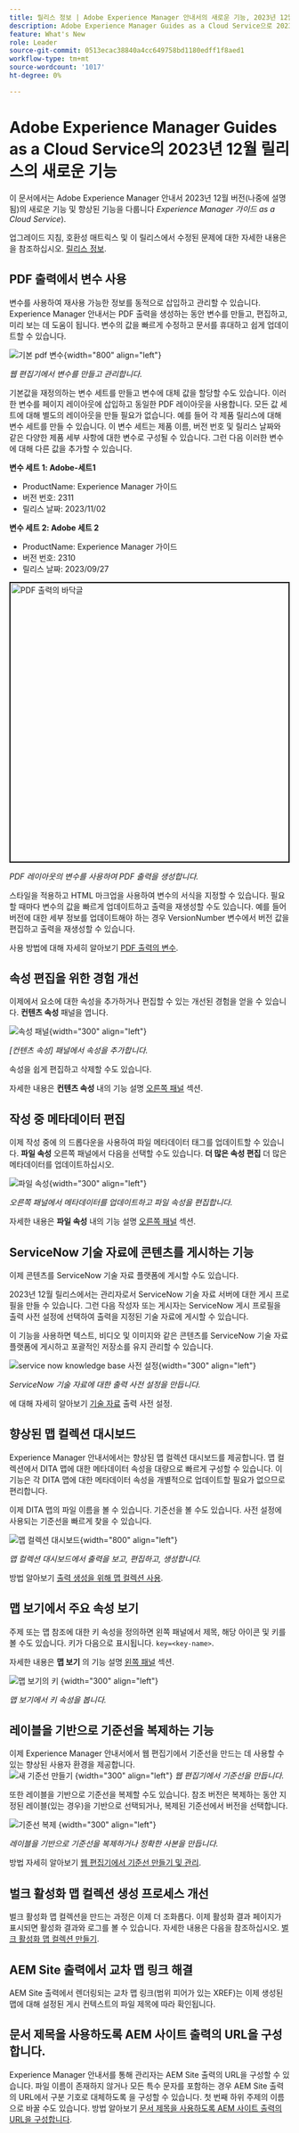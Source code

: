 ```yaml
---
title: 릴리스 정보 | Adobe Experience Manager 안내서의 새로운 기능, 2023년 12월 릴리스
description: Adobe Experience Manager Guides as a Cloud Service으로 2023년 12월 릴리스의 새로운 기능과 향상된 기능을 알아보십시오.
feature: What's New
role: Leader
source-git-commit: 0513ecac38840a4cc649758bd1180edff1f8aed1
workflow-type: tm+mt
source-wordcount: '1017'
ht-degree: 0%

---
```


# Adobe Experience Manager Guides as a Cloud Service의 2023년 12월 릴리스의 새로운 기능

이 문서에서는 Adobe Experience Manager 안내서 2023년 12월 버전(나중에 설명됨)의 새로운 기능 및 향상된 기능을 다룹니다 *Experience Manager 가이드 as a Cloud Service*).

업그레이드 지침, 호환성 매트릭스 및 이 릴리스에서 수정된 문제에 대한 자세한 내용은 을 참조하십시오. [릴리스 정보](release-notes-2023.12.0.md).


## PDF 출력에서 변수 사용

변수를 사용하여 재사용 가능한 정보를 동적으로 삽입하고 관리할 수 있습니다. Experience Manager 안내서는 PDF 출력을 생성하는 동안 변수를 만들고, 편집하고, 미리 보는 데 도움이 됩니다. 변수의 값을 빠르게 수정하고 문서를 휴대하고 쉽게 업데이트할 수 있습니다.

![기본 pdf 변수](assets/add-variable-default.png){width="800" align="left"}

*웹 편집기에서 변수를 만들고 관리합니다.*

기본값을 재정의하는 변수 세트를 만들고 변수에 대체 값을 할당할 수도 있습니다. 이러한 변수를 페이지 레이아웃에 삽입하고 동일한 PDF 레이아웃을 사용합니다. 모든 값 세트에 대해 별도의 레이아웃을 만들 필요가 없습니다. 예를 들어 각 제품 릴리스에 대해 변수 세트를 만들 수 있습니다. 이 변수 세트는 제품 이름, 버전 번호 및 릴리스 날짜와 같은 다양한 제품 세부 사항에 대한 변수로 구성될 수 있습니다. 그런 다음 이러한 변수에 대해 다른 값을 추가할 수 있습니다.

**변수 세트 1: Adobe-세트1**

* ProductName: Experience Manager 가이드
* 버전 번호: 2311
* 릴리스 날짜: 2023/11/02

**변수 세트 2: Adobe 세트 2**

* ProductName: Experience Manager 가이드
* 버전 번호: 2310
* 릴리스 날짜: 2023/09/27



<img src="./assets/native-pdf-variable-output.png" alt="PDF 출력의 바닥글" width="500" border="2px">

*PDF 레이아웃의 변수를 사용하여 PDF 출력을 생성합니다.*

스타일을 적용하고 HTML 마크업을 사용하여 변수의 서식을 지정할 수 있습니다.  필요할 때마다 변수의 값을 빠르게 업데이트하고 출력을 재생성할 수도 있습니다. 예를 들어 버전에 대한 세부 정보를 업데이트해야 하는 경우 VersionNumber 변수에서 버전 값을 편집하고 출력을 재생성할 수 있습니다.


사용 방법에 대해 자세히 알아보기 [PDF 출력의 변수](../native-pdf/native-pdf-variables.md).





## 속성 편집을 위한 경험 개선

이제에서 요소에 대한 속성을 추가하거나 편집할 수 있는 개선된 경험을 얻을 수 있습니다. **컨텐츠 속성** 패널을 엽니다.

![속성 패널](assets/attributes-multiple-properties.png){width="300" align="left"}

*[컨텐츠 속성] 패널에서 속성을 추가합니다.*

속성을 쉽게 편집하고 삭제할 수도 있습니다.

자세한 내용은 **컨텐츠 속성** 내의 기능 설명 [오른쪽 패널](../user-guide/web-editor-features.md#id2051EB003YK) 섹션.


## 작성 중 메타데이터 편집

이제 작성 중에 의 드롭다운을 사용하여 파일 메타데이터 태그를 업데이트할 수 있습니다. **파일 속성** 오른쪽 패널에서 다음을 선택할 수도 있습니다. **더 많은 속성 편집** 더 많은 메타데이터를 업데이트하십시오.

![파일 속성](assets/file-properties-general.png){width="300" align="left"}

*오른쪽 패널에서 메타데이터를 업데이트하고 파일 속성을 편집합니다.*

자세한 내용은 **파일 속성** 내의 기능 설명 [오른쪽 패널](../user-guide/web-editor-features.md#id2051EB003YK) 섹션.

## ServiceNow 기술 자료에 콘텐츠를 게시하는 기능

이제 콘텐츠를 ServiceNow 기술 자료 플랫폼에 게시할 수도 있습니다.

2023년 12월 릴리스에서는 관리자로서 ServiceNow 기술 자료 서버에 대한 게시 프로필을 만들 수 있습니다. 그런 다음 작성자 또는 게시자는 ServiceNow 게시 프로필을 출력 사전 설정에 선택하여 출력을 지정된 기술 자료에 게시할 수 있습니다.

이 기능을 사용하면 텍스트, 비디오 및 이미지와 같은 콘텐츠를 ServiceNow 기술 자료 플랫폼에 게시하고 포괄적인 저장소를 유지 관리할 수 있습니다.


![service now knowledge base 사전 설정](assets/knowledgebase--output-preset.png){width="300" align="left"}

*ServiceNow 기술 자료에 대한 출력 사전 설정을 만듭니다.*

에 대해 자세히 알아보기 [기술 자료](../user-guide/generate-output-knowledge-base.md) 출력 사전 설정.

## 향상된 맵 컬렉션 대시보드

Experience Manager 안내서에서는 향상된 맵 컬렉션 대시보드를 제공합니다. 맵 컬렉션에서 DITA 맵에 대한 메타데이터 속성을 대량으로 빠르게 구성할 수 있습니다. 이 기능은 각 DITA 맵에 대한 메타데이터 속성을 개별적으로 업데이트할 필요가 없으므로 편리합니다.

이제 DITA 맵의 파일 이름을 볼 수 있습니다. 기준선을 볼 수도 있습니다. 사전 설정에 사용되는 기준선을 빠르게 찾을 수 있습니다.

![맵 컬렉션 대시보드](assets/map-collection-dashboard.png){width="800" align="left"}

*맵 컬렉션 대시보드에서 출력을 보고, 편집하고, 생성합니다.*

방법 알아보기 [출력 생성을 위해 맵 컬렉션 사용](../user-guide/generate-output-use-map-collection-output-generation.md).

## 맵 보기에서 주요 속성 보기

주제 또는 맵 참조에 대한 키 속성을 정의하면 왼쪽 패널에서 제목, 해당 아이콘 및 키를 볼 수도 있습니다. 키가 다음으로 표시됩니다. `key=<key-name>`.

자세한 내용은 **맵 보기** 의 기능 설명 [왼쪽 패널](../user-guide/web-editor-features.md#id2051EA0M0HS) 섹션.

![맵 보기의 키](assets/view-key-title-map-view.png) {width="300" align="left"}

*맵 보기에서 키 속성을 봅니다.*

## 레이블을 기반으로 기준선을 복제하는 기능

이제 Experience Manager 안내서에서 웹 편집기에서 기준선을 만드는 데 사용할 수 있는 향상된 사용자 환경을 제공합니다.\
![새 기준선 만들기](assets/create-new-baseline.png) {width="300" align="left"}
*웹 편집기에서 기준선을 만듭니다.*

또한 레이블을 기반으로 기준선을 복제할 수도 있습니다. 참조 버전은 복제하는 동안 지정된 레이블(있는 경우)을 기반으로 선택되거나, 복제된 기준선에서 버전을 선택합니다.


![기준선 복제 ](assets/duplicate-baseline.png) {width="300" align="left"}

*레이블을 기반으로 기준선을 복제하거나 정확한 사본을 만듭니다.*

방법 자세히 알아보기 [웹 편집기에서 기준선 만들기 및 관리](../user-guide/web-editor-baseline.md).

## 벌크 활성화 맵 컬렉션 생성 프로세스 개선

벌크 활성화 맵 컬렉션을 만드는 과정은 이제 더 조화롭다. 이제 활성화 결과 페이지가 표시되면 활성화 결과와 로그를 볼 수 있습니다.
자세한 내용은 다음을 참조하십시오. [벌크 활성화 맵 컬렉션 만들기](../user-guide/conf-bulk-activation-create-map-collection.md).



## AEM Site 출력에서 교차 맵 링크 해결

AEM Site 출력에서 렌더링되는 교차 맵 링크(범위 피어가 있는 XREF)는 이제 생성된 맵에 대해 설정된 게시 컨텍스트의 파일 제목에 따라 확인됩니다.


## 문서 제목을 사용하도록 AEM 사이트 출력의 URL을 구성합니다.

Experience Manager 안내서를 통해 관리자는 AEM Site 출력의 URL을 구성할 수 있습니다. 파일 이름이 존재하지 않거나 모든 특수 문자를 포함하는 경우 AEM Site 출력의 URL에서 구분 기호로 대체하도록 을 구성할 수 있습니다. 첫 번째 하위 주제의 이름으로 바꿀 수도 있습니다. 방법 알아보기 [문서 제목을 사용하도록 AEM 사이트 출력의 URL을 구성합니다](../cs-install-guide/conf-output-generation.md#configure-the-url-of-the-aem-site-output-to-use-the-document-title).

